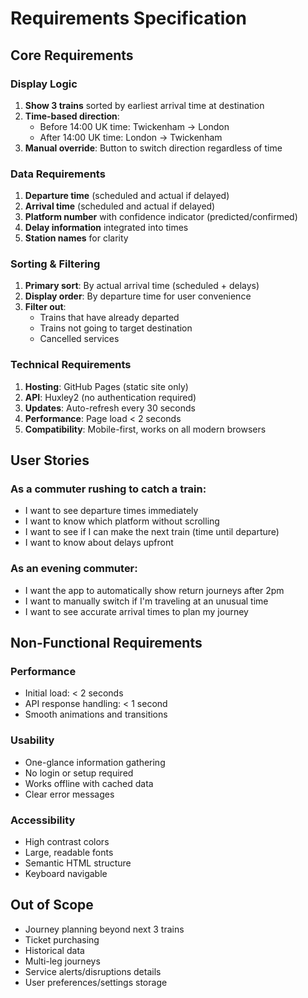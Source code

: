 # Requirements Specification

## Core Requirements

### Display Logic
1. **Show 3 trains** sorted by earliest arrival time at destination
2. **Time-based direction**:
   - Before 14:00 UK time: Twickenham → London
   - After 14:00 UK time: London → Twickenham
3. **Manual override**: Button to switch direction regardless of time

### Data Requirements
1. **Departure time** (scheduled and actual if delayed)
2. **Arrival time** (scheduled and actual if delayed)
3. **Platform number** with confidence indicator (predicted/confirmed)
4. **Delay information** integrated into times
5. **Station names** for clarity

### Sorting & Filtering
1. **Primary sort**: By actual arrival time (scheduled + delays)
2. **Display order**: By departure time for user convenience
3. **Filter out**:
   - Trains that have already departed
   - Trains not going to target destination
   - Cancelled services

### Technical Requirements
1. **Hosting**: GitHub Pages (static site only)
2. **API**: Huxley2 (no authentication required)
3. **Updates**: Auto-refresh every 30 seconds
4. **Performance**: Page load < 2 seconds
5. **Compatibility**: Mobile-first, works on all modern browsers

## User Stories

### As a commuter rushing to catch a train:
- I want to see departure times immediately
- I want to know which platform without scrolling
- I want to see if I can make the next train (time until departure)
- I want to know about delays upfront

### As an evening commuter:
- I want the app to automatically show return journeys after 2pm
- I want to manually switch if I'm traveling at an unusual time
- I want to see accurate arrival times to plan my journey

## Non-Functional Requirements

### Performance
- Initial load: < 2 seconds
- API response handling: < 1 second
- Smooth animations and transitions

### Usability
- One-glance information gathering
- No login or setup required
- Works offline with cached data
- Clear error messages

### Accessibility
- High contrast colors
- Large, readable fonts
- Semantic HTML structure
- Keyboard navigable

## Out of Scope

- Journey planning beyond next 3 trains
- Ticket purchasing
- Historical data
- Multi-leg journeys
- Service alerts/disruptions details
- User preferences/settings storage